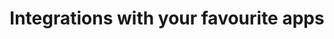 ---
title: Integrations with your favourite apps
list:
  - image: /images/integrationTools/int-tools-1.png
    title: Treehouse
  - image: /images/integrationTools/int-tools-2.png
    title: Things
  - image: /images/integrationTools/int-tools-3.png
    title: OneDrive
  - image: /images/integrationTools/int-tools-4.png
    title: Microsoft Note
  - image: /images/integrationTools/int-tools-5.png
    title: Behance
  - image: /images/integrationTools/int-tools-6.png
    title: Discord
  - image: /images/integrationTools/int-tools-7.png
    title: Zapier
  - image: /images/integrationTools/int-tools-8.png
    title: Bamboo
  - image: /images/integrationTools/int-tools-9.png
    title: Gitlab
  - image: /images/integrationTools/int-tools-10.png
    title: Amazon
---